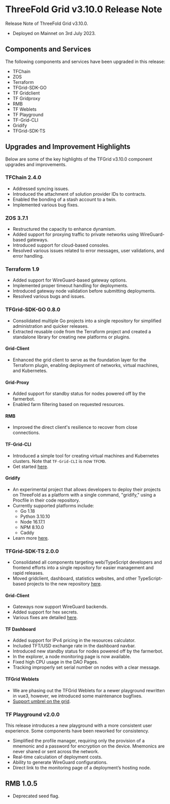 # ThreeFold Grid v3.10.0 Release Note

Release Note of ThreeFold Grid v3.10.0.

- Deployed on Mainnet on 3rd July 2023.

## Components and Services

The following components and services have been upgraded in this release:

- TFChain
- ZOS
- Terraform
- TFGrid-SDK-GO
- TF Gridclient
- TF Gridproxy
- RMB
- TF Weblets
- TF Playground
- TF-Grid-CLI
- Gridify
- TFGrid-SDK-TS

## Upgrades and Improvement Highlights

Below are some of the key highlights of the TFGrid v3.10.0 component upgrades and improvements.

### TFChain 2.4.0

- Addressed syncing issues.
- Introduced the attachment of solution provider IDs to contracts.
- Enabled the bonding of a stash account to a twin.
- Implemented various bug fixes.

### ZOS 3.7.1

- Restructured the capacity to enhance dynamism.
- Added support for proxying traffic to private networks using WireGuard-based gateways.
- Introduced support for cloud-based consoles.
- Resolved various issues related to error messages, user validations, and error handling.

### Terraform 1.9

- Added support for WireGuard-based gateway options.
- Implemented proper timeout handling for deployments.
- Introduced gateway node validation before submitting deployments.
- Resolved various bugs and issues.

### TFGrid-SDK-GO 0.8.0

- Consolidated multiple Go projects into a single repository for simplified administration and quicker releases.
- Extracted reusable code from the Terraform project and created a standalone library for creating new platforms or plugins.

#### Grid-Client

- Enhanced the grid client to serve as the foundation layer for the Terraform plugin, enabling deployment of networks, virtual machines, and Kubernetes.

#### Grid-Proxy

- Added support for standby status for nodes powered off by the farmerbot.
- Enabled farm filtering based on requested resources.

#### RMB

- Improved the direct client's resilience to recover from close connections.

#### TF-Grid-CLI

- Introduced a simple tool for creating virtual machines and Kubernetes clusters. Note that `TF-Grid-CLI` is now `TFCMD`.
- Get started [here](../../tfcmd/tfcmd.md).

#### Gridify

- An experimental project that allows developers to deploy their projects on ThreeFold as a platform with a single command, "gridify," using a Procfile in their code repository.
- Currently supported platforms include:
  - Go 1.18
  - Python 3.10.10
  - Node 16.17.1
  - NPM 8.10.0
  - Caddy
- Learn more [here](https://github.com/threefoldtech/tfgrid-sdk-go/tree/development/gridify).

### TFGrid-SDK-TS 2.0.0

- Consolidated all components targeting web/TypeScript developers and frontend efforts into a single repository for easier management and rapid releases.
- Moved gridclient, dashboard, statistics websites, and other TypeScript-based projects to the new repository [here](https://github.com/threefoldtech/tfgrid-sdk-ts).

#### Grid-Client

- Gateways now support WireGuard backends.
- Added support for hex secrets.
- Various fixes are detailed [here](https://github.com/orgs/threefoldtech/projects/192/views/12?filterQuery=repo%3A%22threefoldtech%2Ftfgrid-sdk-ts%22+label%3Agrid_client).

#### TF Dashboard

- Added support for IPv4 pricing in the resources calculator.
- Included TFT/USD exchange rate in the dashboard navbar.
- Introduced new standby status for nodes powered off by the farmerbot.
- In the explorer, a node monitoring page is now available.
- Fixed high CPU usage in the DAO Pages.
- Tracking improperly set serial number on nodes with a clear message.

#### TFGrid Weblets

- We are phasing out the TFGrid Weblets for a newer playground rewritten in vue3, however, we introduced some maintenance bugfixes.
- [Support umbrel on the grid](https://github.com/threefoldtech/home/issues/1394).

### TF Playground v2.0.0

This release introduces a new playground with a more consistent user experience. Some components have been reworked for consistency.

- Simplified the profile manager, requiring only the provision of a mnemonic and a password for encryption on the device. Mnemonics are never shared or sent across the network.
- Real-time calculation of deployment costs.
- Ability to generate WireGuard configurations.
- Direct link to the monitoring page of a deployment’s hosting node.

## RMB 1.0.5

- Deprecated seed flag.